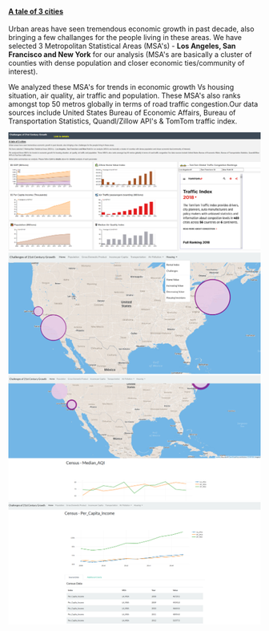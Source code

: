 <h4><b><u> A tale of 3 cities</u></b></h4>
          <p> Urban areas have seen tremendous economic growth in past decade, also bringing a few challanges for the people living in these areas. We have selected 3 Metropolitan Statistical Areas (MSA's) - <b>Los Angeles, San Francisco and New York</b> for our analysis (MSA's are basically a cluster of counties with dense population and closer economic ties/community of interest).</p>
          <p> We analyzed these  MSA's for trends in economic growth Vs housing situation, air quality, air traffic and population. These MSA's also ranks amongst top 50  metros globally in terms of road traffic congestion.Our data sources include United States Bureau of Economic Affairs, Bureau of Transportation Statistics, Quandl/Zillow API's & TomTom traffic index.</p>
          

         
![Screenshot-1](Capture1.PNG)
![Screenshot-2](/Capture2.PNG)
![Screenshot-3](/Capture3.PNG)
![Screenshot-4](/Capture4.PNG)
